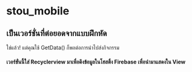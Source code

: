 # stou_mobile

## เป็นเวอร์ชั่นที่ต่อยอดจากแบบฝึกหัด
ใช่แล้ว! แต่คุณใช้ GetData() ก็พอต่อการนำไปส่งกิจกรรม

#### เวอร์ขั่นนี้ใส่ Recyclerview มาเพื่อดึงข้อมูลในโฮสติ้ง Firebase เพื่อนำมาแสดงใน View 
